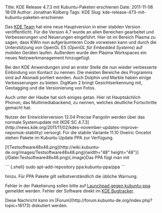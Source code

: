 Title: KDE Release 4.7.3 mit Kubuntu-Paketen erschienen
Date: 2011-11-06 18:09
Author: Jonathan Kolberg
Tags: KDE
Slug: kde-release-473-mit-kubuntu-paketen-erschienen

Das [KDE Team](http://kde.org) hat eine neue Hauptversion in einer
stabilen Version veröffentlicht. Für die Version 4.7 wurde an allen
Bereichen gearbeitet und Verbesserungen und Neuerungen eingeführt. Hier
ist im Bereich Plasma zu sagen, dass KWin nun aufgeräumteren Code
vorweisen kann und durch die Unterstützung von OpenGL ES (*OpenGL für
Embedded Systems*) auf mobilen Geräten laufen. Außerdem wurde den Plasma
Workspaces ein neues Netzwerkmanagement hinzugefügt.

</p>
Bei den KDE Anwendungen sind an erster Stelle die nun wieder verbesserte
Einbindung von Kontact zu nennen. Die meisten Bereiche des Programms
sind auf Akonadi portiert worden. Auch Dolphin und Marble haben einige
Verbesserungen zu bieten. DigiKam 2 bringt Gesichtserkennung mit,
Geotagging und die Versionierung von Fotos.

</p>
<!--break--><!--break-->

Auch unter der Haube hat sich einiges getan. Hier ist Hauptsächlich
Phonon, das Multimediabackend, zu nennen, welches deutliche Fortschritte
gemacht hat.

</p>
Nutzer der Entwicklerversion 12.04 Precise Pangolin werden über das
normale Systemupdate mit [KDE SC
4.7.3](http://news.kde.org/2011/11/02/kdes-november-updates-improve-nepomuk-stability)
versorgt. Für die stabile Variante 11.10 Oneiric Oncelot stehen Pakete
im Kubuntu Update PPA zur Verfügung.

</p>
[![Testsoftware48x48.png](http://wiki.kubuntu-de.org/images/Testsoftware48x48.png){width="48"
height="48"}](/Datei:Testsoftware48x48.png){.image}Das PPA fügt man mit

</p>
``` {.shell}
sudo apt-add-repository ppa:kubuntu-ppa/ppa
```

hinzu. Für PPA Pakete gilt selbstverständlich die übliche Warnung.

Fehler in der Paketierung sollen bitte auf [Launchpad gegen
kubuntu-ppa](https://bugs.launchpad.net/kubuntu-ppa) gemeldet werden.
Fehler der Software direkt im [KDE Bugtracker](http://bugs.kde.org/).

</p>
Diese Nachricht kann im
[Forum](http://forum.kubuntu-de.org/index.php?topic=16173) diskutiert
werden.

</p>

